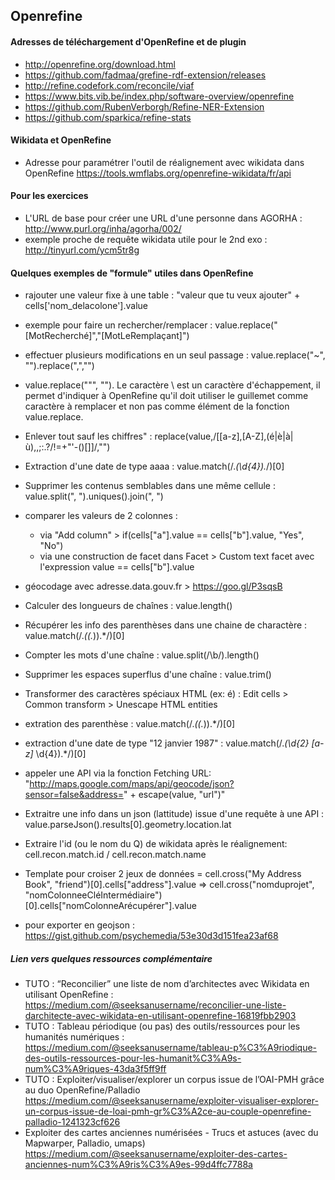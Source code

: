 
## Openrefine

#### Adresses de téléchargement d'OpenRefine et de plugin
* http://openrefine.org/download.html
* https://github.com/fadmaa/grefine-rdf-extension/releases
* http://refine.codefork.com/reconcile/viaf
* https://www.bits.vib.be/index.php/software-overview/openrefine
* https://github.com/RubenVerborgh/Refine-NER-Extension
* https://github.com/sparkica/refine-stats

#### Wikidata et OpenRefine
* Adresse pour paramétrer l'outil de réalignement avec wikidata dans OpenRefine
https://tools.wmflabs.org/openrefine-wikidata/fr/api

#### Pour les exercices
* L'URL de base pour créer une URL d'une personne dans AGORHA : http://www.purl.org/inha/agorha/002/
* exemple proche de requête wikidata utile pour le 2nd exo : http://tinyurl.com/ycm5tr8g


#### Quelques exemples de "formule" utiles dans OpenRefine
* rajouter une valeur fixe à une table : "valeur que tu veux ajouter" + cells['nom_delacolone'].value

* exemple pour faire un rechercher/remplacer : value.replace("[MotRecherché]","[MotLeRemplaçant]")
* effectuer plusieurs modifications en un seul passage : value.replace("~", "").replace(",","")
* value.replace("\"", ""). Le caractère \ est un caractère d'échappement, il permet d'indiquer à OpenRefine qu'il doit utiliser le guillemet comme caractère à remplacer et non pas comme élément de la fonction value.replace.
* Enlever tout sauf les chiffres" : replace(value,/[[a-z],[A-Z],(é|è|à|ù),\,\;\:\.\?\/\!\=\+\"\'\-\(\)\[\]]/,"")
* Extraction d'une date de type aaaa : value.match(/.*(\d{4}).*/)[0]
* Supprimer les contenus semblables dans une même cellule : value.split(", ").uniques().join(", ")
* comparer les valeurs  de 2 colonnes :
  * via "Add column" > if(cells["a"].value == cells["b"].value, "Yes", "No")
  * via une construction de facet dans Facet > Custom text facet avec l'expression value == cells["b"].value
* géocodage avec adresse.data.gouv.fr > https://goo.gl/P3sqsB
* Calculer des longueurs de chaînes : value.length()
* Récupérer les info des parenthèses dans une chaine de charactère : value.match(/.*(\(.*\)).*/)[0]
* Compter les mots d'une chaîne : value.split(/\b/).length()
* Supprimer les espaces superflus d'une chaîne : value.trim()
* Transformer des caractères spéciaux HTML (ex: &eacute;) : Edit cells > Common transform > Unescape HTML entities
* extration des parenthèse : value.match(/.*(\(.*\)).*/)[0]
* extraction d'une date de type "12 janvier 1987" : value.match(/.*(\d{2} [a-z]* \d{4}).*/)[0]
* appeler une API via la fonction Fetching URL: "http://maps.google.com/maps/api/geocode/json?sensor=false&address=" + escape(value, "url")"
* Extraitre une info dans un json (lattitude) issue d'une requête à une API : value.parseJson().results[0].geometry.location.lat
* Extraire l'id (ou le nom du Q) de wikidata après le réalignement: cell.recon.match.id / cell.recon.match.name
* Template pour croiser 2 jeux de données = cell.cross("My Address Book", "friend")[0].cells["address"].value
=> cell.cross("nomduprojet", "nomColonneeCléIntermédiaire")[0].cells["nomColonneArécupérer"].value
* pour exporter en geojson : https://gist.github.com/psychemedia/53e30d3d151fea23af68

##### Lien vers quelques ressources complémentaire
* TUTO : “Reconcilier” une liste de nom d’architectes avec Wikidata en utilisant OpenRefine : https://medium.com/@seeksanusername/reconcilier-une-liste-darchitecte-avec-wikidata-en-utilisant-openrefine-16819fbb2903
* TUTO : Tableau périodique (ou pas) des outils/ressources pour les humanités numériques :
https://medium.com/@seeksanusername/tableau-p%C3%A9riodique-des-outils-ressources-pour-les-humanit%C3%A9s-num%C3%A9riques-43da3f5ff9ff
* TUTO : Exploiter/visualiser/explorer un corpus issue de l’OAI-PMH grâce au duo OpenRefine/Palladio
https://medium.com/@seeksanusername/exploiter-visualiser-explorer-un-corpus-issue-de-loai-pmh-gr%C3%A2ce-au-couple-openrefine-palladio-1241323cf626
* Exploiter des cartes anciennes numérisées - Trucs et astuces (avec du Mapwarper, Palladio, umaps)
https://medium.com/@seeksanusername/exploiter-des-cartes-anciennes-num%C3%A9ris%C3%A9es-99d4ffc7788a
